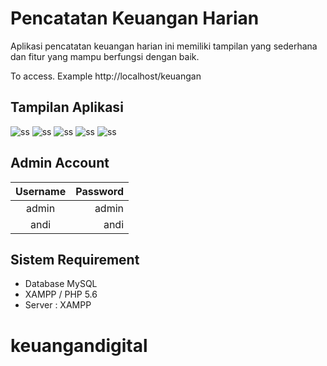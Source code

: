 # Pencatatan Keuangan Harian
Aplikasi pencatatan keuangan harian ini memiliki tampilan yang sederhana dan fitur yang mampu berfungsi dengan baik.

To access. Example http://localhost/keuangan

## Tampilan Aplikasi
![ss](img/ss1.png)
![ss](img/ss2.png)
![ss](img/ss3.png)
![ss](img/ss4.png)
![ss](img/ss5.png)

## Admin Account
|  Username | Password |
|:---------:|---------:|
|  admin    |  admin   |
|  andi     |  andi    |

## Sistem Requirement
- Database MySQL
- XAMPP / PHP 5.6
- Server : XAMPP
# keuangandigital
